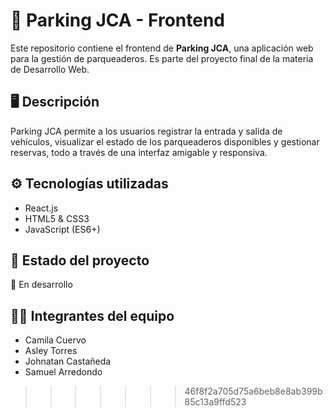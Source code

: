 # 🚗 Parking JCA - Frontend

Este repositorio contiene el frontend de **Parking JCA**, una aplicación web para la gestión de parqueaderos. Es parte del proyecto final de la materia de Desarrollo Web.

## 🖥️ Descripción

Parking JCA permite a los usuarios registrar la entrada y salida de vehículos, visualizar el estado de los parqueaderos disponibles y gestionar reservas, todo a través de una interfaz amigable y responsiva.

## ⚙️ Tecnologías utilizadas

- React.js
- HTML5 & CSS3
- JavaScript (ES6+)

## 🚀 Estado del proyecto

🔧 En desarrollo 

## 👩‍💻 Integrantes del equipo

- Camila Cuervo
- Asley Torres
- Johnatan Castañeda
- Samuel Arredondo
>>>>>>> 46f8f2a705d75a6beb8e8ab399b85c13a9ffd523
